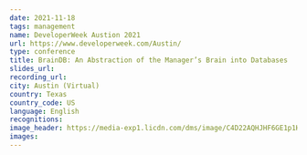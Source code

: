 ```yaml
---
date: 2021-11-18
tags: management
name: DeveloperWeek Austion 2021
url: https://www.developerweek.com/Austin/
type: conference
title: BrainDB: An Abstraction of the Manager’s Brain into Databases
slides_url:
recording_url: 
city: Austin (Virtual)
country: Texas
country_code: US
language: English
recognitions:
image_header: https://media-exp1.licdn.com/dms/image/C4D22AQHJHF6GE1p1Hg/feedshare-shrink_2048_1536/0/1636312678927?e=1640822400&v=beta&t=zVhEyYD37u5N3uyXY4RcTPN9l6sZmbUF5one2WJ2kYQ
images:
---
```

